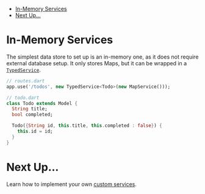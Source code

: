 * [In-Memory Services](#in-memory-services)
* [Next Up...](#next-up)

# In-Memory Services
The simplest data store to set up is an in-memory one, as it does not require external database setup.
It only stores Maps, but it can be wrapped in a [`TypedService`](https://github.com/angel-dart/angel/wiki/TypedService).

```dart
// routes.dart
app.use('/todos', new TypedService<Todo>(new MapService()));

// todo.dart
class Todo extends Model {
  String title;
  bool completed;

  Todo({String id, this.title, this.completed : false}) {
    this.id = id;
  }
}
```

# Next Up...
Learn how to implement your own [custom services](https://github.com/angel-dart/angel/wiki/Custom-Services).